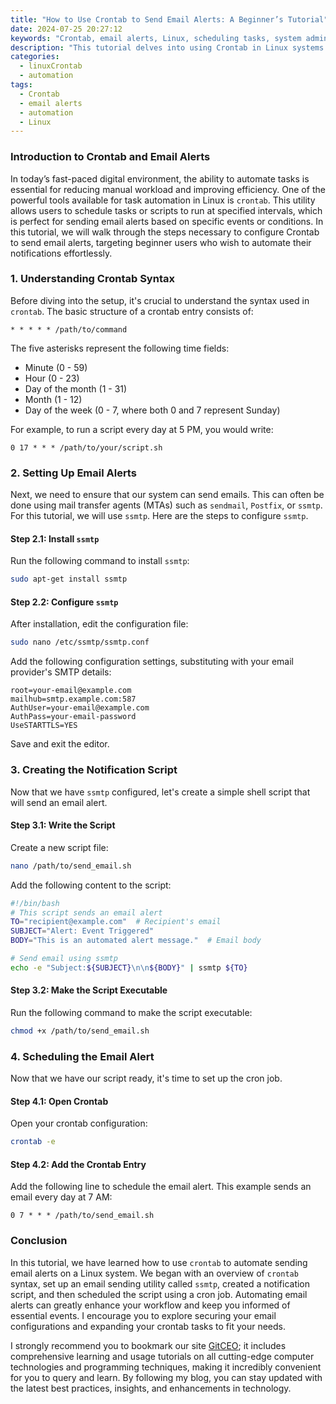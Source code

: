 ```yaml
---
title: "How to Use Crontab to Send Email Alerts: A Beginner’s Tutorial"
date: 2024-07-25 20:27:12
keywords: "Crontab, email alerts, Linux, scheduling tasks, system administration"
description: "This tutorial delves into using Crontab in Linux systems to automate email alerts. We explore the setup process, provide detailed steps, and share sample scripts for beginners to easily follow along. By the end of this guide, you'll be proficient in scheduling and sending email notifications through Crontab, enhancing your system management capabilities. Learn about the syntax of Crontab, the use of relevant Linux commands, and why automating email alerts can greatly improve your workflow. This comprehensive guide is designed with beginner users in mind, ensuring a clear and informative approach to mastering these essential Linux techniques."
categories:
  - linuxCrontab
  - automation
tags:
  - Crontab
  - email alerts
  - automation
  - Linux
---
```


### Introduction to Crontab and Email Alerts

In today’s fast-paced digital environment, the ability to automate tasks is essential for reducing manual workload and improving efficiency. One of the powerful tools available for task automation in Linux is `crontab`. This utility allows users to schedule tasks or scripts to run at specified intervals, which is perfect for sending email alerts based on specific events or conditions. In this tutorial, we will walk through the steps necessary to configure Crontab to send email alerts, targeting beginner users who wish to automate their notifications effortlessly.

<!-- more -->

### 1. Understanding Crontab Syntax

Before diving into the setup, it's crucial to understand the syntax used in `crontab`. The basic structure of a crontab entry consists of:

```
* * * * * /path/to/command
```

The five asterisks represent the following time fields:
- Minute (0 - 59)
- Hour (0 - 23)
- Day of the month (1 - 31)
- Month (1 - 12)
- Day of the week (0 - 7, where both 0 and 7 represent Sunday)

For example, to run a script every day at 5 PM, you would write:

```
0 17 * * * /path/to/your/script.sh
```

### 2. Setting Up Email Alerts

Next, we need to ensure that our system can send emails. This can often be done using mail transfer agents (MTAs) such as `sendmail`, `Postfix`, or `ssmtp`. For this tutorial, we will use `ssmtp`. Here are the steps to configure `ssmtp`.

#### Step 2.1: Install `ssmtp`

Run the following command to install `ssmtp`:

```bash
sudo apt-get install ssmtp
```

#### Step 2.2: Configure `ssmtp`

After installation, edit the configuration file:

```bash
sudo nano /etc/ssmtp/ssmtp.conf
```

Add the following configuration settings, substituting with your email provider's SMTP details:

```
root=your-email@example.com
mailhub=smtp.example.com:587
AuthUser=your-email@example.com
AuthPass=your-email-password
UseSTARTTLS=YES
```

Save and exit the editor.

### 3. Creating the Notification Script

Now that we have `ssmtp` configured, let's create a simple shell script that will send an email alert.

#### Step 3.1: Write the Script

Create a new script file:

```bash
nano /path/to/send_email.sh
```

Add the following content to the script:

```bash
#!/bin/bash
# This script sends an email alert
TO="recipient@example.com"  # Recipient's email
SUBJECT="Alert: Event Triggered"
BODY="This is an automated alert message."  # Email body

# Send email using ssmtp
echo -e "Subject:${SUBJECT}\n\n${BODY}" | ssmtp ${TO}
```

#### Step 3.2: Make the Script Executable

Run the following command to make the script executable:

```bash
chmod +x /path/to/send_email.sh
```

### 4. Scheduling the Email Alert

Now that we have our script ready, it's time to set up the cron job.

#### Step 4.1: Open Crontab

Open your crontab configuration:

```bash
crontab -e
```

#### Step 4.2: Add the Crontab Entry

Add the following line to schedule the email alert. This example sends an email every day at 7 AM:

```
0 7 * * * /path/to/send_email.sh
```

### Conclusion

In this tutorial, we have learned how to use `crontab` to automate sending email alerts on a Linux system. We began with an overview of `crontab` syntax, set up an email sending utility called `ssmtp`, created a notification script, and then scheduled the script using a cron job. Automating email alerts can greatly enhance your workflow and keep you informed of essential events. I encourage you to explore securing your email configurations and expanding your crontab tasks to fit your needs.

I strongly recommend you to bookmark our site [GitCEO](https://gitceo.com); it includes comprehensive learning and usage tutorials on all cutting-edge computer technologies and programming techniques, making it incredibly convenient for you to query and learn. By following my blog, you can stay updated with the latest best practices, insights, and enhancements in technology.